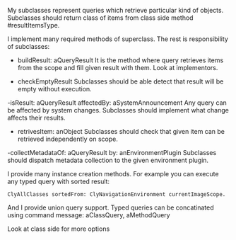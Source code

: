 My subclasses represent queries which retrieve particular kind of objects.
Subclasses should return class of items from class side method #resultItemsType.

I implement many required methods of superclass. 
The rest is responsibility of subclasses:

- buildResult: aQueryResult 
It is the method where query retrieves items from the scope and fill given result with them. Look at implementors.

- checkEmptyResult
Subclasses should be able detect that result will be empty without execution.

-isResult: aQueryResult affectedBy: aSystemAnnouncement
Any query can be affected by system changes. Subclasses should implement what change affects their results.

- retrivesItem: anObject
Subclasses should check that given item can be retrieved independently on scope.

-collectMetadataOf: aQueryResult by: anEnvironmentPlugin
Subclasses should dispatch metadata collection to the given environment plugin.

I provide many instance creation methods. For example you can execute any typed query with sorted result:

	ClyAllClasses sortedFrom: ClyNavigationEnvironment currentImageScope.

And I provide union query support. Typed queries can be concatinated using command message:
	aClassQuery, aMethodQuery

Look at class side for more options